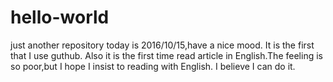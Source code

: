 # hello-world
just another repository
today is 2016/10/15,have a nice mood.
It is the first that I use guthub.
Also it is the first time read article in English.The feeling is so poor,but I hope I insist to reading with English.
I believe I can do it.

